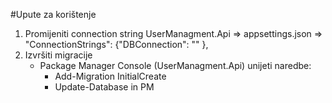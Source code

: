 #Upute za korištenje

1. Promijeniti connection string
	UserManagment.Api => appsettings.json =>   "ConnectionStrings": {"DBConnection": "" },
2. Izvršiti migracije
	- Package Manager Console (UserManagment.Api) unijeti naredbe: 
		- Add-Migration InitialCreate 
		- Update-Database in PM
